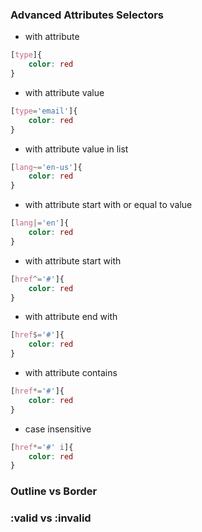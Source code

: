 ### Advanced Attributes Selectors
- with attribute
```css
[type]{
    color: red
}
```
- with attribute value
```css
[type='email']{
    color: red
}
```
- with attribute value in list
```css
[lang~='en-us']{
    color: red
}
```
- with attribute start with or equal to value
```css
[lang|='en']{
    color: red
}
```
- with attribute start with
```css
[href^='#']{
    color: red
}
```
- with attribute end with
```css
[href$='#']{
    color: red
}
```
- with attribute contains
```css
[href*='#']{
    color: red
}
```
- case insensitive
```css
[href*='#' i]{
    color: red
}
```
### Outline vs Border

### :valid vs :invalid